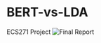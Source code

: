 # BERT-vs-LDA
ECS271 Project
![Final Report](https://docs.google.com/document/d/1Y3O4gn82l1ce2bYKaJlCEQOMAh-Pm3XyKQ_vrJRdpHM/edit?usp=sharing)
